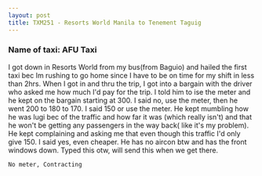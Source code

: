 ```yaml
---
layout: post
title: TXM251 - Resorts World Manila to Tenement Taguig
---
```


### Name of taxi: AFU Taxi

I got down in Resorts World from my bus(from Baguio) and hailed the first taxi bec Im rushing to go home since I have to be on time for my shift in less than 2hrs. When I got in and thru the trip, I got into a bargain with the driver who asked me how much I'd pay for the trip. I told him to ise the meter and he kept on the bargain starting at 300. I said no, use the meter, then he went 200 to 180 to 170. I said 150 or use the meter. He kept mumbling how he was lugi bec of the traffic and how far it was (which really isn't) and that he won't be getting any passengers in the way back( like it's my problem). He kept complaining and asking me that even though this traffic I'd only give 150. I said yes, even cheaper. He has no aircon btw and has the front windows down. Typed this otw, will send this when we get there. 

```No meter, Contracting```
